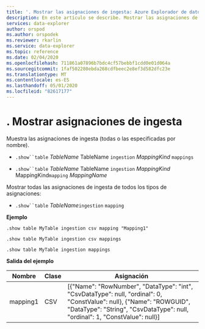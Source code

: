 ```yaml
---
title: '. Mostrar las asignaciones de ingesta: Azure Explorador de datos | Microsoft Docs'
description: En este artículo se describe. Mostrar las asignaciones de ingesta en Azure Explorador de datos.
services: data-explorer
author: orspod
ms.author: orspodek
ms.reviewer: rkarlin
ms.service: data-explorer
ms.topic: reference
ms.date: 02/04/2020
ms.openlocfilehash: 711861a07896b7bdc4cf57bebbf1cdd0e01d064a
ms.sourcegitcommit: 1faf502280ebda268cdfbeec2e8ef3d582dfc23e
ms.translationtype: MT
ms.contentlocale: es-ES
ms.lasthandoff: 05/01/2020
ms.locfileid: "82617177"
---
```

# <a name="show-ingestion-mappings"></a>. Mostrar asignaciones de ingesta

Muestra las asignaciones de ingesta (todas o las especificadas por nombre).

* `.show``table` *TableName* TableName `ingestion` *MappingKind*  `mappings`

* `.show``table` *TableName* TableName `ingestion` *MappingKind* MappingKind`mapping` *MappingName*   

Mostrar todas las asignaciones de ingesta de todos los tipos de asignaciones:

* `.show``table` *TableName*`ingestion`  `mapping`
 
**Ejemplo** 
 
```kusto
.show table MyTable ingestion csv mapping "Mapping1" 

.show table MyTable ingestion csv mappings 

.show table MyTable ingestion mappings 
```

**Salida del ejemplo**

| Nombre     | Clase | Asignación     |
|----------|------|-------------|
| mapping1 | CSV  | [{"Name": "RowNumber", "DataType": "int", "CsvDataType": null, "ordinal": 0, "ConstValue": null}, {"Name": "ROWGUID", "DataType": "String", "CsvDataType": null, "ordinal": 1, "ConstValue": null}] |
